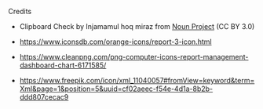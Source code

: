 
Credits 

*   Clipboard Check by Injamamul hoq miraz from <a href="https://thenounproject.com/browse/icons/term/clipboard-check/" target="_blank" title="Clipboard Check Icons">Noun Project</a> (CC BY 3.0)

* https://www.iconsdb.com/orange-icons/report-3-icon.html
 
* https://www.cleanpng.com/png-computer-icons-report-management-dashboard-chart-6171585/
  

* https://www.freepik.com/icon/xml_11040057#fromView=keyword&term=Xml&page=1&position=5&uuid=cf02aeec-f54e-4d1a-8b2b-ddd807cecac9